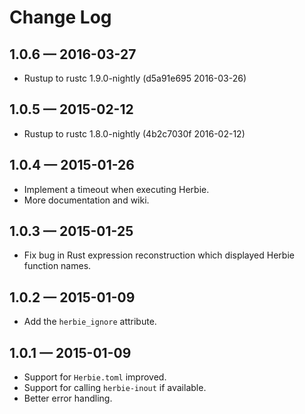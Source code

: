 Change Log
==========

1.0.6 — 2016-03-27
------------------
* Rustup to rustc 1.9.0-nightly (d5a91e695 2016-03-26)

1.0.5 — 2015-02-12
------------------
* Rustup to rustc 1.8.0-nightly (4b2c7030f 2016-02-12)

1.0.4 — 2015-01-26
------------------
* Implement a timeout when executing Herbie.
* More documentation and wiki.

1.0.3 — 2015-01-25
------------------
* Fix bug in Rust expression reconstruction which displayed Herbie function
  names.

1.0.2 — 2015-01-09
------------------
* Add the `herbie_ignore` attribute.

1.0.1 — 2015-01-09
------------------
* Support for `Herbie.toml` improved.
* Support for calling `herbie-inout` if available.
* Better error handling.
